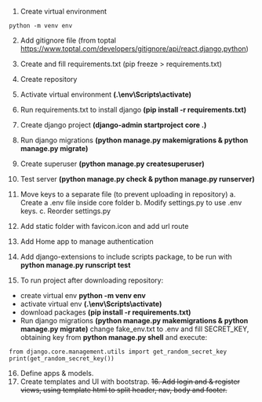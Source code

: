 1. Create virtual environment
```
python -m venv env
```
2. Add gitignore file (from toptal https://www.toptal.com/developers/gitignore/api/react,django,python)
3. Create and fill requirements.txt (pip freeze > requirements.txt)
4. Create repository
5. Activate virtual environment **(.\env\Scripts\activate)**
6. Run requirements.txt to install django **(pip install -r requirements.txt)**
7. Create django project **(django-admin startproject core .)**
8. Run django migrations **(python manage.py makemigrations & python manage.py migrate)**
9. Create superuser **(python manage.py createsuperuser)**
10. Test server **(python manage.py check & python manage.py runserver)**
11. Move keys to a separate file (to prevent uploading in repository)
    a. Create a .env file inside core folder
    b. Modify settings.py to use .env keys.
    c. Reorder settings.py
12. Add static folder with favicon.icon and add url route
13. Add Home app to manage authentication
14. Add django-extensions to include scripts package, to be run with **python manage.py runscript test**

15. To run project after downloading repository:
- create virtual env **python -m venv env**
- activate virtual env **(.\env\Scripts\activate)**
- download packages **(pip install -r requirements.txt)**
- Run django migrations **(python manage.py makemigrations & python manage.py migrate)**
change fake_env.txt to .env and fill SECRET_KEY, obtaining key from **python manage.py shell** and execute:
```
from django.core.management.utils import get_random_secret_key
print(get_random_secret_key())
```

16. Define apps & models.
17. Create templates and UI with bootstrap.
~~16. Add login and & register views, using template html to split header, nav, body and footer.~~


